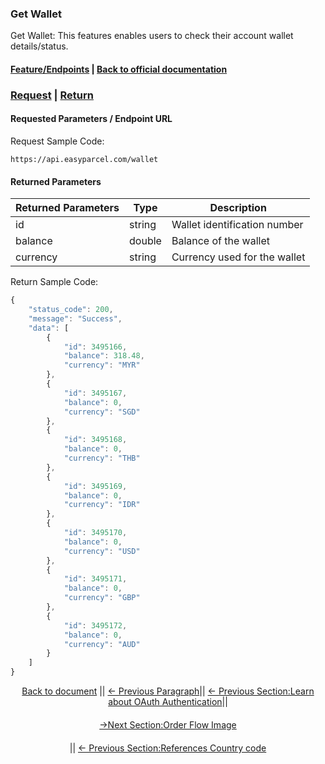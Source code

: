 ### Get Wallet
Get Wallet: This features enables users to check their account wallet details/status.

#### [Feature/Endpoints](README.md)  |  [Back to official documentation](../README.md) 

### [Request](#Requested-Parameters)  |  [Return](#Returned-Parameters) 

#### Requested Parameters / Endpoint URL
Request Sample Code:
```
https://api.easyparcel.com/wallet
```
#### Returned Parameters

| Returned Parameters | Type      | Description                                     |
| ------------------- | --------- | ----------------------------------------------- |
| id                  | string    | Wallet identification number                    |
| balance             | double    | Balance of the wallet                           |
| currency            | string    | Currency used for the wallet                    |


Return Sample Code:
``` js
{
    "status_code": 200,
    "message": "Success",
    "data": [
        {
            "id": 3495166,
            "balance": 318.48,
            "currency": "MYR"
        },
        {
            "id": 3495167,
            "balance": 0,
            "currency": "SGD"
        },
        {
            "id": 3495168,
            "balance": 0,
            "currency": "THB"
        },
        {
            "id": 3495169,
            "balance": 0,
            "currency": "IDR"
        },
        {
            "id": 3495170,
            "balance": 0,
            "currency": "USD"
        },
        {
            "id": 3495171,
            "balance": 0,
            "currency": "GBP"
        },
        {
            "id": 3495172,
            "balance": 0,
            "currency": "AUD"
        }
    ]
}
```
<div align="center">

[Back to document](../README.md) ||
[← Previous Paragraph](/Features/Shipping/4.submit_shipment_orders.md)||
[← Previous Section:Learn about OAuth Authentication](/oauth_authentication.md)||
<a href="https://github.com/easyparcel/OpenAPI/blob/2025-06/Pictures/flow_chart.png" style="display: block; width: 50%; margin: 20px auto;">
→Next Section:Order Flow Image
</a>||
[← Previous Section:References Country code](/References/API_return_status.md)

</div>
